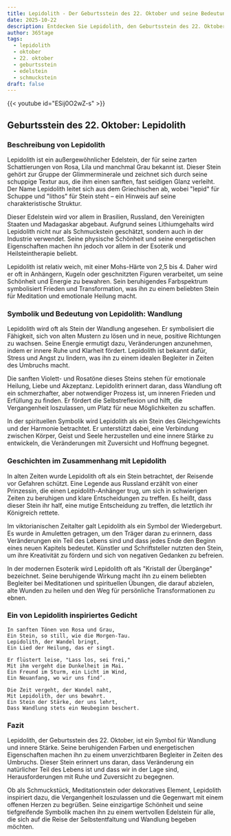 ```yaml
---
title: Lepidolith - Der Geburtsstein des 22. Oktober und seine Bedeutung
date: 2025-10-22
description: Entdecken Sie Lepidolith, den Geburtsstein des 22. Oktober, der Wandlung symbolisiert. Seine Symbolik und Geschichte werden Sie inspirieren.
author: 365tage
tags:
  - lepidolith
  - oktober
  - 22. oktober
  - geburtsstein
  - edelstein
  - schmuckstein
draft: false
---
```


{{< youtube id="ESij0O2wZ-s" >}}

## Geburtsstein des 22. Oktober: Lepidolith

### Beschreibung von Lepidolith

Lepidolith ist ein außergewöhnlicher Edelstein, der für seine zarten Schattierungen von Rosa, Lila und manchmal Grau bekannt ist. Dieser Stein gehört zur Gruppe der Glimmerminerale und zeichnet sich durch seine schuppige Textur aus, die ihm einen sanften, fast seidigen Glanz verleiht. Der Name Lepidolith leitet sich aus dem Griechischen ab, wobei "lepid" für Schuppe und "lithos" für Stein steht – ein Hinweis auf seine charakteristische Struktur.

Dieser Edelstein wird vor allem in Brasilien, Russland, den Vereinigten Staaten und Madagaskar abgebaut. Aufgrund seines Lithiumgehalts wird Lepidolith nicht nur als Schmuckstein geschätzt, sondern auch in der Industrie verwendet. Seine physische Schönheit und seine energetischen Eigenschaften machen ihn jedoch vor allem in der Esoterik und Heilsteintherapie beliebt.

Lepidolith ist relativ weich, mit einer Mohs-Härte von 2,5 bis 4. Daher wird er oft in Anhängern, Kugeln oder geschnitzten Figuren verarbeitet, um seine Schönheit und Energie zu bewahren. Sein beruhigendes Farbspektrum symbolisiert Frieden und Transformation, was ihn zu einem beliebten Stein für Meditation und emotionale Heilung macht.

### Symbolik und Bedeutung von Lepidolith: Wandlung

Lepidolith wird oft als Stein der Wandlung angesehen. Er symbolisiert die Fähigkeit, sich von alten Mustern zu lösen und in neue, positive Richtungen zu wachsen. Seine Energie ermutigt dazu, Veränderungen anzunehmen, indem er innere Ruhe und Klarheit fördert. Lepidolith ist bekannt dafür, Stress und Angst zu lindern, was ihn zu einem idealen Begleiter in Zeiten des Umbruchs macht.

Die sanften Violett- und Rosatöne dieses Steins stehen für emotionale Heilung, Liebe und Akzeptanz. Lepidolith erinnert daran, dass Wandlung oft ein schmerzhafter, aber notwendiger Prozess ist, um inneren Frieden und Erfüllung zu finden. Er fördert die Selbstreflexion und hilft, die Vergangenheit loszulassen, um Platz für neue Möglichkeiten zu schaffen.

In der spirituellen Symbolik wird Lepidolith als ein Stein des Gleichgewichts und der Harmonie betrachtet. Er unterstützt dabei, eine Verbindung zwischen Körper, Geist und Seele herzustellen und eine innere Stärke zu entwickeln, die Veränderungen mit Zuversicht und Hoffnung begegnet.

### Geschichten im Zusammenhang mit Lepidolith

In alten Zeiten wurde Lepidolith oft als ein Stein betrachtet, der Reisende vor Gefahren schützt. Eine Legende aus Russland erzählt von einer Prinzessin, die einen Lepidolith-Anhänger trug, um sich in schwierigen Zeiten zu beruhigen und klare Entscheidungen zu treffen. Es heißt, dass dieser Stein ihr half, eine mutige Entscheidung zu treffen, die letztlich ihr Königreich rettete.

Im viktorianischen Zeitalter galt Lepidolith als ein Symbol der Wiedergeburt. Es wurde in Amuletten getragen, um den Träger daran zu erinnern, dass Veränderungen ein Teil des Lebens sind und dass jedes Ende den Beginn eines neuen Kapitels bedeutet. Künstler und Schriftsteller nutzten den Stein, um ihre Kreativität zu fördern und sich von negativen Gedanken zu befreien.

In der modernen Esoterik wird Lepidolith oft als "Kristall der Übergänge" bezeichnet. Seine beruhigende Wirkung macht ihn zu einem beliebten Begleiter bei Meditationen und spirituellen Übungen, die darauf abzielen, alte Wunden zu heilen und den Weg für persönliche Transformationen zu ebnen.

### Ein von Lepidolith inspiriertes Gedicht

```
In sanften Tönen von Rosa und Grau,  
Ein Stein, so still, wie die Morgen-Tau.  
Lepidolith, der Wandel bringt,  
Ein Lied der Heilung, das er singt.  

Er flüstert leise, "Lass los, sei frei,"  
Mit ihm vergeht die Dunkelheit im Mai.  
Ein Freund im Sturm, ein Licht im Wind,  
Ein Neuanfang, wo wir uns find’.  

Die Zeit vergeht, der Wandel naht,  
Mit Lepidolith, der uns bewahrt.  
Ein Stein der Stärke, der uns lehrt,  
Dass Wandlung stets ein Neubeginn beschert.  
```

### Fazit

Lepidolith, der Geburtsstein des 22. Oktober, ist ein Symbol für Wandlung und innere Stärke. Seine beruhigenden Farben und energetischen Eigenschaften machen ihn zu einem unverzichtbaren Begleiter in Zeiten des Umbruchs. Dieser Stein erinnert uns daran, dass Veränderung ein natürlicher Teil des Lebens ist und dass wir in der Lage sind, Herausforderungen mit Ruhe und Zuversicht zu begegnen.

Ob als Schmuckstück, Meditationstein oder dekoratives Element, Lepidolith inspiriert dazu, die Vergangenheit loszulassen und die Gegenwart mit einem offenen Herzen zu begrüßen. Seine einzigartige Schönheit und seine tiefgreifende Symbolik machen ihn zu einem wertvollen Edelstein für alle, die sich auf die Reise der Selbstentfaltung und Wandlung begeben möchten.